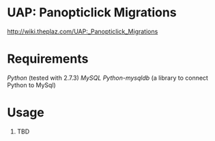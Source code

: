 UAP: Panopticlick Migrations
===

http://wiki.theplaz.com/UAP:_Panopticlick_Migrations

Requirements
=============
*Python* (tested with 2.7.3)
*MySQL*
*Python-mysqldb* (a library to connect Python to MySql)

Usage
=============
1. TBD